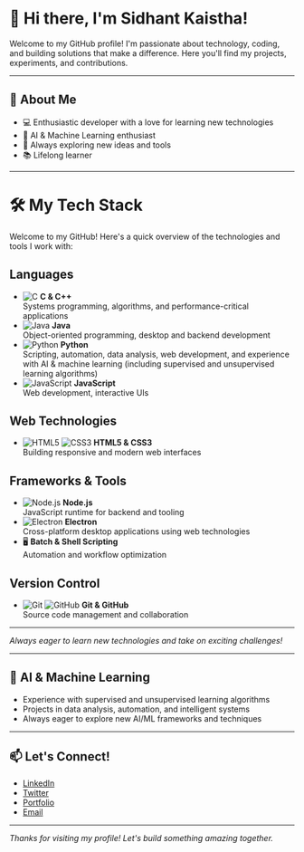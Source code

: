 # 👋 Hi there, I'm Sidhant Kaistha!

Welcome to my GitHub profile! I'm passionate about technology, coding, and building solutions that make a difference. Here you'll find my projects, experiments, and contributions.

---

## 🚀 About Me
- 💻 Enthusiastic developer with a love for learning new technologies
- 🤖 AI & Machine Learning enthusiast
- 🌱 Always exploring new ideas and tools
- 📚 Lifelong learner

---

# 🛠️ My Tech Stack

Welcome to my GitHub! Here's a quick overview of the technologies and tools I work with:

## Languages
- ![C](https://img.shields.io/badge/C-00599C?style=flat&logo=c&logoColor=white) **C & C++**  
  Systems programming, algorithms, and performance-critical applications
- ![Java](https://img.shields.io/badge/Java-007396?style=flat&logo=java&logoColor=white) **Java**  
  Object-oriented programming, desktop and backend development
- ![Python](https://img.shields.io/badge/Python-3776AB?style=flat&logo=python&logoColor=white) **Python**  
  Scripting, automation, data analysis, web development, and experience with AI & machine learning (including supervised and unsupervised learning algorithms)
- ![JavaScript](https://img.shields.io/badge/JavaScript-F7DF1E?style=flat&logo=javascript&logoColor=black) **JavaScript**  
  Web development, interactive UIs

## Web Technologies
- ![HTML5](https://img.shields.io/badge/HTML5-E34F26?style=flat&logo=html5&logoColor=white) ![CSS3](https://img.shields.io/badge/CSS3-1572B6?style=flat&logo=css3&logoColor=white) **HTML5 & CSS3**  
  Building responsive and modern web interfaces

## Frameworks & Tools
- ![Node.js](https://img.shields.io/badge/Node.js-339933?style=flat&logo=nodedotjs&logoColor=white) **Node.js**  
  JavaScript runtime for backend and tooling
- ![Electron](https://img.shields.io/badge/Electron-47848F?style=flat&logo=electron&logoColor=white) **Electron**  
  Cross-platform desktop applications using web technologies
- 🖥️ **Batch & Shell Scripting**  
  Automation and workflow optimization

## Version Control
- ![Git](https://img.shields.io/badge/Git-F05032?style=flat&logo=git&logoColor=white) ![GitHub](https://img.shields.io/badge/GitHub-181717?style=flat&logo=github&logoColor=white) **Git & GitHub**  
  Source code management and collaboration

---

_Always eager to learn new technologies and take on exciting challenges!_

---

## 🤖 AI & Machine Learning
- Experience with supervised and unsupervised learning algorithms
- Projects in data analysis, automation, and intelligent systems
- Always eager to explore new AI/ML frameworks and techniques

---

## 📫 Let's Connect!
- [LinkedIn](#) <!-- Add your LinkedIn link -->
- [Twitter](#) <!-- Add your Twitter link -->
- [Portfolio](#) <!-- Add your portfolio link -->
- [Email](#sidhantkaistha2004@gmail.com) <!-- Add your portfolio link -->
---

_Thanks for visiting my profile! Let's build something amazing together._ 
